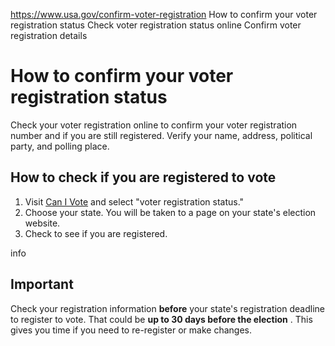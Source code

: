 

https://www.usa.gov/confirm-voter-registration
How to confirm your voter registration status
Check voter registration status online
Confirm voter registration details

How to confirm your voter registration status
=============================================

Check your voter registration online to confirm your voter registration number and if you are still registered. Verify your name, address, political party, and polling place.

**How to check if you are registered to vote**
----------------------------------------------

1. Visit
   [Can I Vote](https://www.nass.org/can-I-vote)
   and select "voter registration status."
2. Choose your state. You will be taken to a page on your state's election website.
3. Check to see if you are registered.

info

Important
---------

Check your registration information
**before**
your state's registration deadline to register to vote. That could be
**up to 30 days before the election**
. This gives you time if you need to re-register or make changes.
